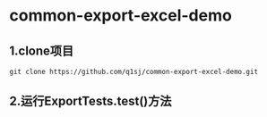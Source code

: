 # common-export-excel-demo
## 1.clone项目
````shell script
git clone https://github.com/q1sj/common-export-excel-demo.git
````
## 2.运行ExportTests.test()方法

